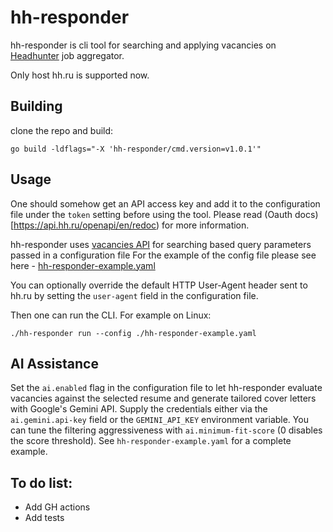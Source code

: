 # hh-responder
hh-responder is cli tool for searching and applying vacancies on [Headhunter](https://hh.ru/) job aggregator.

Only host hh.ru is supported now.

## Building
clone the repo and build:
```
go build -ldflags="-X 'hh-responder/cmd.version=v1.0.1'"
```

## Usage

One should somehow get an API access key and add it to the configuration file under the `token` setting before using the tool. Please read (Oauth docs)[https://api.hh.ru/openapi/en/redoc) for more information.

hh-responder uses [vacancies API](https://github.com/hhru/api/blob/master/docs_eng/vacancies.md#search) for searching based query parameters passed in a configuration file
For the example of the config file please see here - [hh-responder-example.yaml](hh-responder-example.yaml)

You can optionally override the default HTTP User-Agent header sent to hh.ru by setting the `user-agent` field in the configuration file.

Then one can run the CLI. For example on Linux:
```
./hh-responder run --config ./hh-responder-example.yaml
```

## AI Assistance

Set the `ai.enabled` flag in the configuration file to let hh-responder evaluate vacancies against the selected resume and generate tailored cover letters with Google's Gemini API. Supply the credentials either via the `ai.gemini.api-key` field or the `GEMINI_API_KEY` environment variable. You can tune the filtering aggressiveness with `ai.minimum-fit-score` (0 disables the score threshold). See `hh-responder-example.yaml` for a complete example.

## To do list:
- Add GH actions
- Add tests
